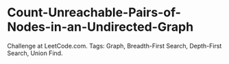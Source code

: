 # Count-Unreachable-Pairs-of-Nodes-in-an-Undirected-Graph
Challenge at LeetCode.com. Tags: Graph, Breadth-First Search, Depth-First Search, Union Find.
